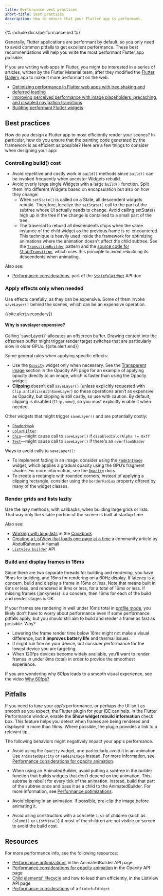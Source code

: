 ```yaml
---
title: Performance best practices
short-title: Best practices
description: How to ensure that your Flutter app is performant.
---
```


{% include docs/performance.md %}

Generally, Flutter applications are performant by default,
so you only need to avoid common pitfalls to get excellent
performance. These best recommendations will help you
write the most performant Flutter app possible.

If you are writing web apps in Flutter, you might be interested
in a series of articles, written by the Flutter Material team,
after they modified the [Flutter Gallery][] app to make it more
performant on the web:

* [Optimizing performance in Flutter web apps with tree
   shaking and deferred loading][web-perf-1]
* [Improving perceived performance with image placeholders,
   precaching, and disabled navigation transitions][web-perf-2]
* [Building performant Flutter widgets][web-perf-3]


[Flutter Gallery]: {{site.gallery}}
[web-perf-1]: {{site.flutter-medium}}/optimizing-performance-in-flutter-web-apps-with-tree-shaking-and-deferred-loading-535fbe3cd674
[web-perf-2]: {{site.flutter-medium}}/improving-perceived-performance-with-image-placeholders-precaching-and-disabled-navigation-6b3601087a2b
[web-perf-3]: {{site.flutter-medium}}/building-performant-flutter-widgets-3b2558aa08fa

## Best practices

How do you design a Flutter app to most efficiently
render your scenes? In particular, how do you ensure
that the painting code generated by the
framework is as efficient as possible?
Here are a few things to consider
when designing your app:

### Controlling build() cost

* Avoid repetitive and costly work in `build()` methods
  since `build()` can be invoked frequently when
  ancestor Widgets rebuild.
* Avoid overly large single Widgets with a large `build()` function.
  Split them into different Widgets based on encapsulation
  but also on how they change:
  * When `setState()` is called on a State, all descendent widgets
    rebuild. Therefore, localize the `setState()` call to the part of
    the subtree whose UI actually needs to change. Avoid calling
    setState() high up in the tree if the change is contained
    to a small part of the tree.
  * The traversal to rebuild all descendents stops when the
    same instance of the child widget as the previous
    frame is re-encountered. This technique is heavily
    used inside the framework for optimizing
    animations where the animation doesn't affect the child subtree.
    See the [`TransitionBuilder`][] pattern and
    the [source code for `SlideTransition`][],
    which uses this principle to avoid rebuilding its
    descendents when animating.

Also see:

* [Performance considerations][], part of the [`StatefulWidget`][] API doc

[Performance considerations]: {{site.api}}/flutter/widgets/StatefulWidget-class.html#performance-considerations
[source code for `SlideTransition`]: {{site.repo.flutter}}/blob/master/packages/flutter/lib/src/widgets/transitions.dart
[`StatefulWidget`]: {{site.api}}/flutter/widgets/StatefulWidget-class.html
[`TransitionBuilder`]: {{site.api}}/flutter/widgets/TransitionBuilder.html

### Apply effects only when needed

Use effects carefully, as they can be expensive.
Some of them invoke `saveLayer()` behind the scenes,
which can be an expensive operation.

{{site.alert.secondary}}
  <h4>Why is savelayer expensive?</h4><a name="why-is-savelayer-expensive"></a>
  Calling `saveLayer()` allocates an offscreen buffer.
  Drawing content into the offscreen buffer might trigger
  render target switches that are particularly slow in
  older GPUs.
{{site.alert.end}}

Some general rules when applying specific effects:

* Use the [`Opacity`][] widget only when necessary.
  See the [Transparent image][] section in the Opacity
  API page for an example of applying opacity directly
  to an image, which is faster than using the Opacity
  widget.
* **Clipping** doesn’t call `saveLayer()` (unless
  explicitly requested with `Clip.antiAliasWithSaveLayer`)
  so these operations aren’t as expensive as Opacity,
  but clipping is still costly, so use with caution.
  By default, clipping is disabled (`Clip.none`),
  so you must explicitly enable it when needed.

Other widgets that might trigger `saveLayer()`
and are potentially costly:

* [`ShaderMask`][]
* [`ColorFilter`][]
* [`Chip`][]&mdash;might cause call to `saveLayer()` if
  `disabledColorAlpha != 0xff`
* [`Text`][]&mdash;might cause call to `saveLayer()`
  if there's an `overflowShader`

Ways to avoid calls to `saveLayer()`:

* To implement fading in an image, consider using the
  [`FadeInImage`][] widget,
  which applies a gradual opacity using the GPU’s fragment shader.
  For more information, see the [`Opacity`][] docs.
* To create a rectangle with rounded corners, instead of applying a
  clipping rectangle, consider using the `borderRadius` property offered
  by many of the widget classes.

[`Chip`]: {{site.api}}/flutter/material/Chip-class.html
[`ColorFilter`]: {{site.api}}/flutter/dart-ui/ColorFilter-class.html
[`FadeInImage`]: {{site.api}}/flutter/widgets/FadeInImage-class.html
[`Opacity`]: {{site.api}}/flutter/widgets/Opacity-class.html
[`ShaderMask`]: {{site.api}}/flutter/widgets/ShaderMask-class.html
[`Text`]: {{site.api}}/flutter/widgets/Text-class.html
[Transparent image]: {{site.api}}/flutter/widgets/Opacity-class.html#transparent-image

### Render grids and lists lazily

Use the lazy methods, with callbacks,
when building large grids or lists.
That way only the visible portion of the
screen is built at startup time.

Also see:

* [Working with long lists][] in the [Cookbook][]
* [Creating a ListView that loads one page at a time][]
  a community article by AbdulRahman AlHamali
* [`Listview.builder`][] API

[Cookbook]: /cookbook
[Creating a ListView that loads one page at a time]: {{site.medium}}/saugo360/flutter-creating-a-listview-that-loads-one-page-at-a-time-c5c91b6fabd3
[`Listview.builder`]: {{site.api}}/flutter/widgets/ListView/ListView.builder.html
[Working with long lists]: /cookbook/lists/long-lists

###  Build and display frames in 16ms

Since there are two separate threads for building
and rendering, you have 16ms for building,
and 16ms for rendering on a 60Hz display.
If latency is a concern,
build and display a frame in 16ms _or less_.
Note that means built in 8ms or less,
and rendered in 8ms or less,
for a total of 16ms or less.
If missing frames (jankyness) is a concern,
then 16ms for each of
the build and render stages is OK.

If your frames are rendering in well under
16ms total in [profile mode][],
you likely don’t have to worry about performance even if some
performance pitfalls apply,
but you should still aim to build and
render a frame as fast as possible. Why?

* Lowering the frame render time below 16ms might not make a visual
  difference, but it **improves battery life** and thermal issues.
* It might run fine on your device, but consider performance for the
  lowest device you are targeting.
* When 120fps devices become widely available,
  you’ll want to render frames in under 8ms (total)
  in order to provide the smoothest experience.

If you are wondering why 60fps leads to a smooth visual experience,
see the video [Why 60fps?][]

[profile mode]: /docs/testing/build-modes#profile
[Why 60fps?]: {{site.youtube-site}}/watch?v=CaMTIgxCSqU

## Pitfalls

If you need to tune your app’s performance,
or perhaps the UI isn't as smooth as you expect,
the Flutter plugin for your IDE can help.
In the Flutter Performance window,
enable the **Show widget rebuild information** check box.
This feature helps you detect when frames are
being rendered and displayed in more than 16ms.
Where possible,
the plugin provides a link to a relevant tip.

The following behaviors might negatively impact
your app's performance.

* Avoid using the `Opacity` widget,
  and particularly avoid it in an animation.
  Use `AnimatedOpacity` or `FadeInImage` instead.
  For more information, see
  [Performance considerations for opacity animation][].

* When using an AnimatedBuilder,
  avoid putting a subtree in the builder
  function that builds widgets that don’t
  depend on the animation. This subtree is
  rebuilt for every tick of the animation.
  Instead, build that part of the subtree
  once and pass it as a child to
  the AnimatedBuilder. For more information,
  see [Performance optimizations][].

* Avoid clipping in an animation.
  If possible, pre-clip the image before animating it.

* Avoid using constructors with a concrete `List`
  of children (such as `Column()` or `ListView()`)
  if most of the children are not visible
  on screen to avoid the build cost.

## Resources

For more performance info, see the following resources:

* [Performance optimizations][] in the AnimatedBuilder API page
* [Performance considerations for opacity animation][]
  in the Opacity API page
* [Child elements' lifecycle][] and how to load them efficiently,
  in the ListView API page
* [Performance considerations][] of a `StatefulWidget`

[Child elements' lifecycle]: {{site.api}}/flutter/widgets/ListView-class.html#child-elements-lifecycle
[Performance optimizations]: {{site.api}}/flutter/widgets/AnimatedBuilder-class.html#performance-optimizations
[Performance considerations for opacity animation]: {{site.api}}/flutter/widgets/Opacity-class.html#performance-considerations-for-opacity-animation
